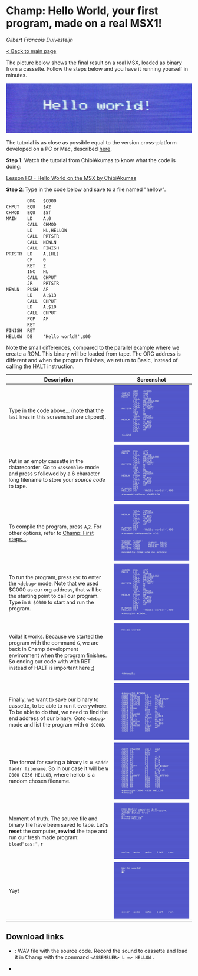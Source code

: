 # Champ: Hello World, your first program, made on a real MSX1!

_Gilbert Francois Duivesteijn_

[< Back to main page](https://gilbertfrancois.github.io/index.html)



The picture below shows the final result on a real MSX, loaded as binary from a cassette. Follow the steps below and you have it running yourself in minutes.

![Header](01_helloworld_title01.jpg)



The tutorial is as close as possible equal to the version cross-platform developed on a PC or Mac, described [here](01_helloworld_openmsx.html).



**Step 1**: Watch the tutorial from ChibiAkumas to know what the code is doing:

[Lesson H3 - Hello World on the MSX by ChibiAkumas](https://www.chibiakumas.com/z80/helloworld.php#LessonH3)



**Step 2**: Type in the code below and save to a file named "hellow".

```assembly
        ORG   $C000
CHPUT   EQU   $A2
CHMOD   EQU   $5f
MAIN    LD    A,0
        CALL  CHMOD
        LD    HL,HELLOW
        CALL  PRTSTR
        CALL  NEWLN
        CALL  FINISH
PRTSTR  LD    A,(HL)
        CP    0
        RET   Z
        INC   HL
        CALL  CHPUT
        JR    PRTSTR
NEWLN   PUSH  AF
        LD    A,$13
        CALL  CHPUT
        LD    A,$10
        CALL  CHPUT
        POP   AF
        RET
FINISH  RET
HELLOW  DB    'Hello world!',$00
```

Note the small differences, compared to the parallel example where we create a ROM. This binary will be loaded from tape. The ORG address is different and when the program finishes, we return to Basic, instead of calling the HALT instruction.

| Description                                                  | Screenshot                   |
| ------------------------------------------------------------ | ---------------------------- |
| Type in the code above... (note that the last lines in this screenshot are clipped). | ![Champ 01](03_champ200.png) |
| Put in an empty cassette in the datarecorder. Go to `<assemble>` mode and press `S` followed by a 6 character long filename to store your *source code* to tape. | ![Champ 02](03_champ202.png) |
| To compile the program, press `A`,`2`. For other options, refer to [Champ: First steps...](03_champ_1.html). | ![Champ 02](03_champ203.png) |
| To run the program, press `ESC` to enter the `<debug>` mode. Note that we used $C000 as our org address, that will be the starting point to call our program. Type in `G $C000` to start and run the program. | ![Champ 02](03_champ204.png) |
| Voila! It works. Because we started the program with the command `G`, we are back in Champ development environment when the program finishes. So ending our code with with RET instead of HALT is important here ;) | ![Champ 02](03_champ205.png) |
| Finally, we want to save our binary to cassette, to be able to run it everywhere. To be able to do that, we need to find the end  address of our binary. Goto `<debug>` mode and list the program with `Q $C000`. | ![Champ 02](03_champ206.png) |
| The format for saving a binary is: `W saddr faddr filename`. So in our case it will be `W C000 C036 HELLOB`, where hellob is a random chosen filename. | ![Champ 02](03_champ207.png) |
| Moment of truth. The source file and binary file have been saved to tape. Let's **reset** the computer, **rewind** the tape and run our fresh made program: `bload"cas:",r` | ![Champ 02](03_champ208.png) |
| Yay!                                                         | ![Champ 02](03_champ209.png) |

## Download links

- [](): WAV file with the source code. Record the sound to cassette and load it in Champ with the command `<ASSEMBLER> L => HELLOW` .

- 
